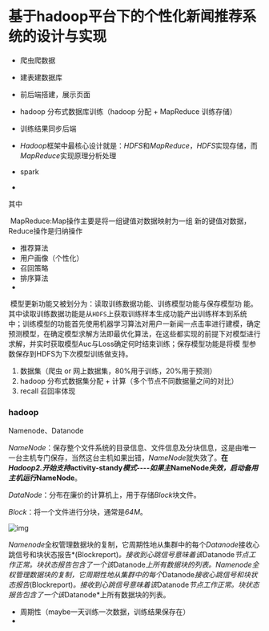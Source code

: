 # **基于hadoop平台下的个性化新闻推荐系统的设计与实现**



- 爬虫爬数据
- 建表建数据库
- 前后端搭建，展示页面
- hadoop 分布式数据库训练（hadoop 分配 + MapReduce 训练存储）
- 训练结果同步后端



- *Hadoop*框架中最核心设计就是：*HDFS*和*MapReduce*，*HDFS*实现存储，而*MapReduce*实现原理分析处理
- spark
- 



其中

​	MapReduce:Map操作主要是将一组键值对数据映射为一组 新的键值对数据，Reduce操作是归纳操作



- 推荐算法
- 用户画像（个性化）
- 召回策略
- 排序算法
- 



​	模型更新功能又被划分为：读取训练数据功能、训练模型功能与保存模型功 能。其中读取训练数据功能是从`HDFS`上获取训练样本生成功能产出训练样本到系统中；训练模型的功能首先使用机器学习算法对用户一新闻一点击率进行建模，确定预测模型，在确定模型求解方法即最优化算法，在这些都实现的前提下对模型进行求解，并实时获取模型Auc与Loss确定何时结束训练；保存模型功能是将模 型参数保存到HDFS为下次模型训练做支持。



1. 数据集（爬虫 or 网上数据集，80%用于训练，20%用于预测）
2. hadoop 分布式数据集分配 + 计算（多个节点不同数据量之间的对比）
3. recall 召回率体现





### hadoop

 Namenode、Datanode

*NameNode*：保存整个文件系统的目录信息、文件信息及分块信息，这是由唯一一台主机专门保存，当然这台主机如果出错，*NameNode*就失效了。**在*Hadoop2.开始支持*activity-standy*模式*----*如果主*NameNode*失效，启动备用主机运行*NameNode**。

*DataNode*：分布在廉价的计算机上，用于存储*Block*块文件。

*Block*：将一个文件进行分块，通常是*64M*。

![img](https://img-blog.csdn.net/20151123230919155?watermark/2/text/aHR0cDovL2Jsb2cuY3Nkbi5uZXQv/font/5a6L5L2T/fontsize/400/fill/I0JBQkFCMA==/dissolve/70/gravity/Center)



*Namenode*全权管理数据块的复制，它周期性地从集群中的每个*Datanode*接收心跳信号和块状态报告*(Blockreport)*。接收到心跳信号意味着该*Datanode*节点工作正常。块状态报告包含了一个该*Datanode*上所有数据块的列表。*Namenode*全权管理数据块的复制，它周期性地从集群中的每个*Datanode*接收心跳信号和块状态报告*(Blockreport)*。接收到心跳信号意味着该*Datanode*节点工作正常。块状态报告包含了一个该*Datanode*上所有数据块的列表。





- 周期性（maybe一天训练一次数据，训练结果保存在）
- 

